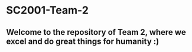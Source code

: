 # SC2001-Team-2
## Welcome to the repository of Team 2, where we excel and do great things for humanity :)
